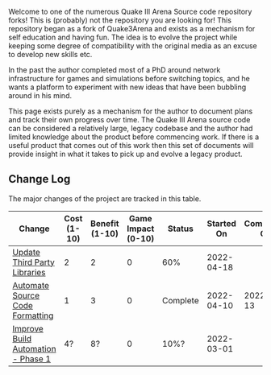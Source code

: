 Welcome to one of the numerous Quake III Arena Source code repository forks! This is (probably) not the repository you are looking for! This repository began as a fork of Quake3Arena and exists as a mechanism for self education and having fun. The idea is to evolve the project while keeping some degree of compatibility with the original media as an excuse to develop new skills etc.

In the past the author completed most of a PhD around network infrastructure for games and simulations before switching topics, and he wants a platform to experiment with new ideas that have been bubbling around in his mind.

This page exists purely as a mechanism for the author to document plans and track their own progress over time. The Quake III Arena source code can be considered a relatively large, legacy codebase and the author had limited knowledge about the product before commencing work. If there is a useful product that comes out of this work then this set of documents will provide insight in what it takes to pick up and evolve a legacy product.

## Change Log

The major changes of the project are tracked in this table.

| Change                                                                    | Cost<br>(1-10) | Benefit<br>(1-10) | Game Impact<br>(0-10) | Status   | Started<br>On | Completed<br>On |
|---------------------------------------------------------------------------|----------------|-------------------|--------------------|----------|---------------|--------------|
| [Update Third Party Libraries](update_thirdparty_libraries.md)     | 2              | 2                 | 0                  | 60%      | 2022-04-18    |    |
| [Automate Source Code Formatting](automate_source_code_formatting.md)     | 1              | 3                 | 0                  | Complete | 2022-04-10    | 2022-04-13   |
| [Improve Build Automation - Phase 1](improve_build_automation.md#phase_1) | 4?             | 8?                | 0                  | 10%?     | 2022-03-01    |              |
